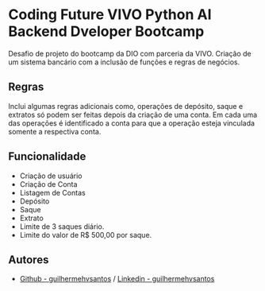 # Coding Future VIVO Python AI Backend Dveloper Bootcamp

Desafio de projeto do bootcamp da DIO com parceria da VIVO. Criação de um sistema bancário com a inclusão de funções e regras de negócios.

## Regras

Inclui algumas regras adicionais como, operações de depósito, saque e extratos só podem ser feitas depois da criação de uma conta. Em cada uma das operações é identificado a conta para que a operação esteja vinculada somente a respectiva conta.

## Funcionalidade

- Criação de usuário
- Criação de Conta
- Listagem de Contas
- Depósito
- Saque
- Extrato
- Limite de 3 saques diário.
- Limite do valor de R$ 500,00 por saque.

## Autores

- [Github - guilhermehvsantos](https://github.com/guilhermehvsantos) / [Linkedin - guilhermehvsantos](https://www.linkedin.com/in/guilhermehvs/)
